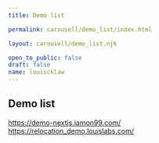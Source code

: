 ```yaml
---
title: Demo list

permalink: carousell/demo_list/index.html

layout: carousell/demo_list.njk

open_to_public: false
draft: false
name: louiscklaw
---
```


## Demo list

<div class="list-container">
    <div class="list">
        <div style="display: none;">
            <a href="https://dashbord-demo.louislabs.com/"
                target="_blank" rel="noopener noreferrer"
                >
                https://dashbord-demo.louislabs.com/
            </a>
        </div>
        <div>
            <a href="https://demo-nextjs.iamon99.com/"
                target="_blank" rel="noopener noreferrer"
                >
                https://demo-nextjs.iamon99.com/
            </a>
        </div>
        <div>
            <a href="https://relocation_demo.louislabs.com/"
                target="_blank" rel="noopener noreferrer"
                >
                https://relocation_demo.louislabs.com/
            </a>
        </div>
    </div>
</div>
